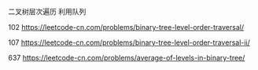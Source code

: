 二叉树层次遍历
利用队列

102 https://leetcode-cn.com/problems/binary-tree-level-order-traversal/

107 https://leetcode-cn.com/problems/binary-tree-level-order-traversal-ii/

637 https://leetcode-cn.com/problems/average-of-levels-in-binary-tree/